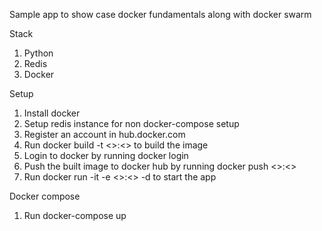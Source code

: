 Sample app to show case docker fundamentals along with docker swarm

Stack
1. Python
2. Redis
3. Docker

Setup
1. Install docker 
2. Setup redis instance for non docker-compose setup
3. Register an account in hub.docker.com
4. Run docker build -t <<IMAGENAME>>:<<TAG>> to build the image
5. Login to docker by running docker login
6. Push the built image to docker hub by running docker push <<IMAGENAME>>:<<TAG>> 
7. Run docker run -it -e  <<IMAGENAME>>:<<TAG>> -d to start the app


Docker compose 
1. Run docker-compose up